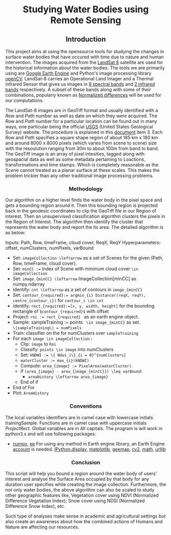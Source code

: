 <center>

    
# Studying Water Bodies using Remote Sensing
    
## Introduction
    
</center>

This project aims at using the opensource tools for studying the changes in surface water bodies that have occured with time due to nature and human intervention. The images acquired from the [LandSat 8](https://www.usgs.gov/land-resources/nli/landsat/landsat-8?qt-science_support_page_related_con=0#qt-science_support_page_related_con) satellite are used for the historical information about the water bodies. The tools we are primarily using are [Google Earth Engine](https://earthengine.google.com/) and Python's image processing library [openCV](https://opencv.org/). LandSat-8 carries an Operational Land Imager and a Thermal infrared Sensor that gives us images in [9 spectral bands]() and [2 infrared bands]() respectively. A subset of these bands along with some of their combinations, popularly known as [Normalized differences](https://gisgeography.com/ndvi-normalized-difference-vegetation-index/) will be used for our computations.  

The LandSat-8 images are in GeoTiff format and usually identified with a _Row_ and _Path_ number as well as date on which they were acquired. The _Row_ and _Path_ number for a particular location can be found out in many ways, one particular being the official [USGS](https://www.usgs.gov/) (United States Geological Survey) website. The procedure is explained in this [document](https://lta.cr.usgs.gov/sites/default/files/PerformaSearch_Updated062020.pdf) item 3. Each _Row_ and _Path_ specifies a square shape region of about 185 km x 180 km and around 8000 x 8000 pixels (which varies from scene to scene) size with the resoulution ranging from 30m to about 100m from band to band. The GeoTiff image is an array of pixel intesities, tagged along with geospacial data as well as some metadata pertaining to Loactions, transformations and time stamps. Which is completely reasonable as the Scene cannot treated as a planar surface at these scales. This makes the problem trickier than any other traditional image processing problems.

<center>


### Methodology

</center>

Our algorithm on a higher level finds the water body in the pixel space and gets a bounding region around it. Then this bounding region is projected back in the geodesic coordinates to clip the GeoTiff file in our Region of interest. Then an unsupervised classification algorithm clusters the pixels in the Region of Interest. The algorithm then identify the cluster that represents the water body and report the its area. The detailed algorithm is as below:

Inputs: Path, Row, timeFrame, cloud cover, ReqX, ReqY
Hyperparameters: offset, numClusters, numPixels, varBound
- Set: `imageCollection \leftarrow` as a set of Scenes for the given (Path, Row, timeFrame, cloud cover).
- Set: `minCC :=` Index of Scene with minimum cloud cover `\in imageCollection` 
- Set: `image_{minCC} \leftarrow` ImageCollection\[minCC\] as numpy.ndarray
- Identify: `cnt \leftarrow` as a set of contours in `image_{minCC}`
- Set: `contour_{required}:= argmin_{i} Distance((reqX, reqY), centre_{contour_i})` for `contour_i \in cnt`
- identify: ` rect_{required}:=[x, y, width, height] ` for the bounding rectangle of `$contour_{required}$` with offset
- Project: `roi := rect_{required} ` as an earth engine object.
- Sample: sampleTraining := points ` \in image_{minCC}` as set. `\|sampleTraining\| = numPixels`
- Train: classifier on the for numClusters over `sampleTraining`
- For each `image \in imageCollection` :
    - Clip: `image` to `Roi`
    - Classify: `points \in image` into numClusters
    - Set: `kNDWI := \{ Ndwi_i\}_{i = 0}^{numClusters}`
    - `waterCluster := max_{i}(kNDWI)`
    - Compute: `area_{image} := PixelArea(waterCluster)`.
    - if `(area_{image} - area_{image_{minCC}}) \leq varBound`:
        - `areaHistory \leftarrow area_{image}`
    - End of if
- End of For
- Plot: `AreaHistory`

<center>


### Conventions

</center>

The local variables identifiers are in camel case with lowercase initials trainingSample. Functions are in camel case with uppercase initials $ProjectRect$. Global variables are in All capitals. The program is will work in python3.x and will use following packages:
- [numpy](https://numpy.org/), [ee](https://developers.google.com/earth-engine/guides/python_install#install-options) For using any method in Earth engine library, an Earth Engine [account](https://earthengine.google.com/) is needed. [IPython.display](https://ipython.org/), [matplotlib](https://matplotlib.org/), [geemap](https://github.com/giswqs/geemap), [cv2](https://docs.opencv.org/master/d0/de3/tutorial_py_intro.html), [math](https://docs.python.org/3/library/math.html), [urllib](https://docs.python.org/3/library/urllib.html)

<center>

### Conclusion
</center>    
This script will help you bound a region around the water body of users' interest and analyse the Surface Area occupied by that body for any duration user specifies while creating the image collection. Furthermore, the not only water bodies, the above algorithm can also be scaled to study other geographic features like, Vegetation cover using NDVI (Normalized Difference Vegetation Index); Snow cover using NDSI (Normalized Difference Snow Index), etc. 

Such type of analyses make sense in academic and agricultural settings but also create an awareness about how the combined actions of Humans and Nature are affecting our resources. 
